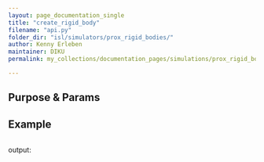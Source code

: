 ```yaml
---
layout: page_documentation_single
title: "create_rigid_body"
filename: "api.py"
folder_dir: "isl/simulators/prox_rigid_bodies/"
author: Kenny Erleben
maintainer: DIKU
permalink: my_collections/documentation_pages/simulations/prox_rigid_bodies/api/create_rigid_body

---
```

## Purpose & Params



## Example
```python

```
output:
```bash
```